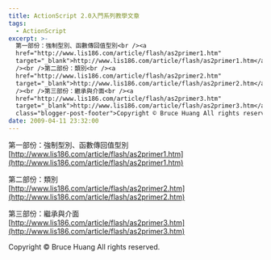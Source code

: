 ```yaml
---
title: ActionScript 2.0入門系列教學文章
tags:
  - ActionScript
excerpt: >-
  第一部份：強制型別、函數傳回值型別<br /><a
  href="http://www.lis186.com/article/flash/as2primer1.htm"
  target="_blank">http://www.lis186.com/article/flash/as2primer1.htm</a><br
  /><br />第二部份：類別<br /><a
  href="http://www.lis186.com/article/flash/as2primer2.htm"
  target="_blank">http://www.lis186.com/article/flash/as2primer2.htm</a><br
  /><br />第三部份：繼承與介面<br /><a
  href="http://www.lis186.com/article/flash/as2primer3.htm"
  target="_blank">http://www.lis186.com/article/flash/as2primer3.htm</a><div
  class="blogger-post-footer">Copyright © Bruce Huang All rights reserved.</div>
date: 2009-04-11 23:32:00
---
```


第一部份：強制型別、函數傳回值型別  
[http://www.lis186.com/article/flash/as2primer1.htm](http://www.lis186.com/article/flash/as2primer1.htm)  
  
第二部份：類別  
[http://www.lis186.com/article/flash/as2primer2.htm](http://www.lis186.com/article/flash/as2primer2.htm)  
  
第三部份：繼承與介面  
[http://www.lis186.com/article/flash/as2primer3.htm](http://www.lis186.com/article/flash/as2primer3.htm)

Copyright © Bruce Huang All rights reserved.
<!-- more -->
